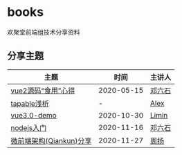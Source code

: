 # books

欢聚堂前端组技术分享资料

## 分享主题

主题 | 时间 | 主讲人
--- | --- | ---
[vue2源码“食用”心得](/vue2源码“食用”心得) | 2020-05-15 | [邓六石](https://github.com/syory-ken)
[tapable浅析](/tapable浅析) | - | [Alex](https://github.com/Alex-Li2018)
[vue3.0-demo](/vue3.0-demo) | 2020-10-30 | [Limin](https://github.com/limin0304)
[nodejs入门](/nodejs入门) | 2020-11-16 | [邓六石](https://github.com/syory-ken)
[微前端架构(Qiankun)分享](/微前端架构(Qiankun)分享) | 2020-11-27 | [周扬](https://github.com/smallyangy)
